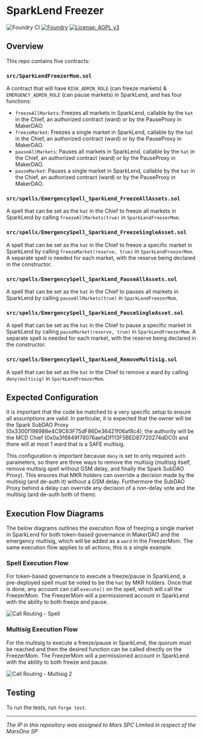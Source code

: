 # SparkLend Freezer

![Foundry CI](https://github.com/marsfoundation/sparklend-freezer/actions/workflows/ci.yml/badge.svg)
[![Foundry][foundry-badge]][foundry]
[![License: AGPL v3](https://img.shields.io/badge/License-AGPL%20v3-blue.svg)](https://github.com/marsfoundation/sparklend-freezer/blob/master/LICENSE)

[foundry]: https://getfoundry.sh/
[foundry-badge]: https://img.shields.io/badge/Built%20with-Foundry-FFDB1C.svg

## Overview

This repo contains five contracts:

### `src/SparkLendFreezerMom.sol`
A contract that will have `RISK_ADMIN_ROLE` (can freeze markets) & `EMERGENCY_ADMIN_ROLE` (can pause markets) in SparkLend, and has four functions:
- `freezeAllMarkets`: Freezes all markets in SparkLend, callable by the `hat` in the Chief, an authorized contract (ward) or by the PauseProxy in MakerDAO.
- `freezeMarket`: Freezes a single market in SparkLend, callable by the `hat` in the Chief, an authorized contract (ward) or by the PauseProxy in MakerDAO.
- `pauseAllMarkets`: Pauses all markets in SparkLend, callable by the `hat` in the Chief, an authorized contract (ward) or by the PauseProxy in MakerDAO.
- `pauseMarket`: Pauses a single market in SparkLend, callable by the `hat` in the Chief, an authorized contract (ward) or by the PauseProxy in MakerDAO.

### `src/spells/EmergencySpell_SparkLend_FreezeAllAssets.sol`
A spell that can be set as the `hat` in the Chief to freeze all markets in SparkLend by calling `freezeAllMarkets(true)` in `SparkLendFreezerMom`.

### `src/spells/EmergencySpell_SparkLend_FreezeSingleAsset.sol`
A spell that can be set as the `hat` in the Chief to freeze a specific market in SparkLend by calling `freezeMarket(reserve, true)` in `SparkLendFreezerMom`. A separate spell is needed for each market, with the reserve being declared in the constructor.

### `src/spells/EmergencySpell_SparkLend_PauseAllAssets.sol`
A spell that can be set as the `hat` in the Chief to pauses all markets in SparkLend by calling `pauseAllMarkets(true)` in `SparkLendFreezerMom`.

### `src/spells/EmergencySpell_SparkLend_PauseSingleAsset.sol`
A spell that can be set as the `hat` in the Chief to pause a specific market in SparkLend by calling `pauseMarket(reserve, true)` in `SparkLendFreezerMom`. A separate spell is needed for each market, with the reserve being declared in the constructor.

### `src/spells/EmergencySpell_SparkLend_RemoveMultisig.sol`
A spell that can be set as the `hat` in the Chief to remove a ward by calling `deny(multisig)` in `SparkLendFreezerMom`.

## Expected Configuration

It is important that the code be matched to a very specific setup to ensure all assumptions are valid. In particular, it is expected that the owner will be the Spark SubDAO Proxy (0x3300f198988e4C9C63F75dF86De36421f06af8c4), the authority will be the MCD Chief (0x0a3f6849f78076aefaDf113F5BED87720274dDC0) and there will at most 1 ward that is a SAFE multisig.

This configuration is important because `deny` is set to only required `auth` parameters, so there are three ways to remove the multisig (multisig itself, remove multisig spell without GSM delay, and finally the Spark SubDAO Proxy). This ensures that MKR holders can override a decision made by the multisig (and de-auth it) without a GSM delay. Furthermore the SubDAO Proxy behind a delay can override any decision of a non-delay vote and the multisig (and de-auth both of them).

## Execution Flow Diagrams

The below diagrams outlines the execution flow of freezing a single market in SparkLend for both token-based governance in MakerDAO and the emergency multisig, which will be added as a `ward` in the FreezerMom.
The same execution flow applies to all actions, this is a single example.

### Spell Execution Flow

For token-based governance to execute a freeze/pause in SparkLend, a pre-deployed spell must be voted to be the `hat` by MKR holders. Once that is done, any account can call `execute()` on the spell, which will call the FreezerMom. The FreezerMom will a permissioned account in SparkLend with the ability to both freeze and pause.

![Call Routing - Spell](https://github.com/marsfoundation/sparklend-freezer/assets/44272939/8ec26367-099f-476d-986e-b61403747172)

### Multisig Execution Flow

For the multisig to execute a freeze/pause in SparkLend, the quorum must be reached and then the desired function can be called directly on the FreezerMom. The FreezerMom will a permissioned account in SparkLend with the ability to both freeze and pause.

![Call Routing - Multisig 2](https://github.com/marsfoundation/sparklend-freezer/assets/44272939/136a9dbf-bd95-436b-a789-e4d5ddcb3cde)

## Testing

To run the tests, run `forge test`.

***
*The IP in this repository was assigned to Mars SPC Limited in respect of the MarsOne SP*
